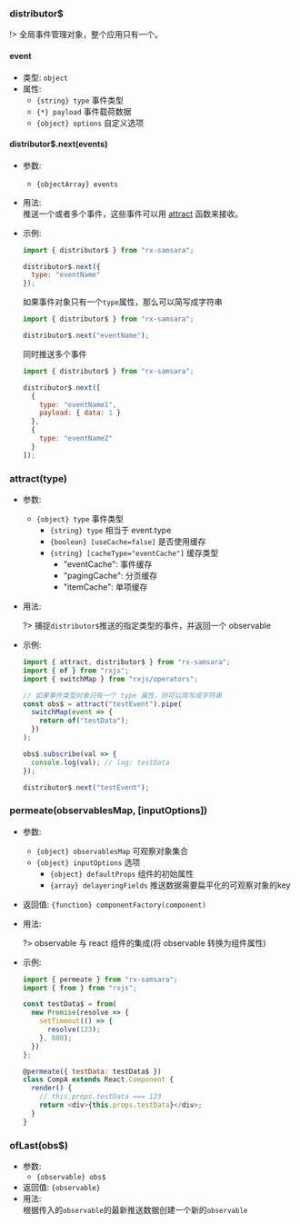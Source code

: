 ### distributor\$

!> 全局事件管理对象，整个应用只有一个。

#### event

- 类型: `object`
- 属性:
  - `{string} type` 事件类型
  - `{*} payload` 事件载荷数据
  - `{object} options` 自定义选项

#### distributor\$.next(events)

- 参数:
  - `{objectArray} events`
- 用法:<br>
  推送一个或者多个事件，这些事件可以用 [attract](/?id=attracttype) 函数来接收。
- 示例:

  ```javascript
  import { distributor$ } from "rx-samsara";

  distributor$.next({
    type: "eventName"
  });
  ```

  如果事件对象只有一个`type`属性，那么可以简写成字符串

  ```javascript
  import { distributor$ } from "rx-samsara";

  distributor$.next("eventName");
  ```

  同时推送多个事件

  ```javascript
  import { distributor$ } from "rx-samsara";

  distributor$.next([
    {
      type: "eventName1",
      payload: { data: 1 }
    },
    {
      type: "eventName2"
    }
  ]);
  ```

### attract(type)

- 参数:
  - `{object} type` 事件类型
    - `{string} type` 相当于 event.type
    - `{boolean} [useCache=false]` 是否使用缓存
    - `{string} [cacheType="eventCache"]` 缓存类型
      - "eventCache": 事件缓存
      - "pagingCache": 分页缓存
      - "itemCache": 单项缓存
- 用法:<br>

  ?> 捕捉`distributor$`推送的指定类型的事件，并返回一个 observable

- 示例:

  ```javascript
  import { attract, distributor$ } from "rx-samsara";
  import { of } from "rxjs";
  import { switchMap } from "rxjs/operators";

  // 如果事件类型对象只有一个 type 属性，则可以简写成字符串
  const obs$ = attract("testEvent").pipe(
    switchMap(event => {
      return of("testData");
    })
  );

  obs$.subscribe(val => {
    console.log(val); // log: testData
  });

  distributor$.next("testEvent");
  ```

### permeate(observablesMap, [inputOptions])

- 参数:
  - `{object} observablesMap` 可观察对象集合
  - `{object} inputOptions` 选项
    - `{object} defaultProps` 组件的初始属性
    - `{array} delayeringFields` 推送数据需要扁平化的可观察对象的key
- 返回值: `{function} componentFactory(component)`
- 用法:<br>

  ?> observable 与 react 组件的集成(将 observable 转换为组件属性)

- 示例:

  ```javascript
  import { permeate } from "rx-samsara";
  import { from } from "rxjs";

  const testData$ = from(
    new Promise(resolve => {
      setTimeout(() => {
        resolve(123);
      }, 800);
    })
  };

  @permeate({ testData: testData$ })
  class CompA extends React.Component {
    render() {
      // this.props.testData === 123
      return <div>{this.props.testData}</div>;
    }
  }
  ```

### ofLast(obs$)

- 参数:
  - `{observable} obs$`
- 返回值: `{observable}`
- 用法:<br>
  根据传入的`observable`的最新推送数据创建一个新的`observable`

